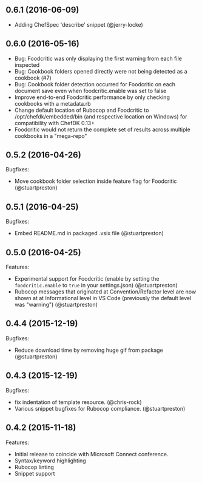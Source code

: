 ## 0.6.1 (2016-06-09)
 - Adding ChefSpec 'describe' snippet (@jerry-locke)

## 0.6.0 (2016-05-16)
 - Bug: Foodcritic was only displaying the first warning from each file inspected
 - Bug: Cookbook folders opened directly were not being detected as a cookbook (#7)
 - Bug: Cookbook folder detection occurred for Foodcritic on each document save even when foodcritic.enable was set to false
 - Improve end-to-end Foodcritic performance by only checking cookbooks with a metadata.rb
 - Change default location of Rubocop and Foodcritic to /opt/chefdk/embedded/bin (and respective location on Windows) for compatibility with ChefDK 0.13+ 
 - Foodcritic would not return the complete set of results across multiple cookbooks in a "mega-repo"

## 0.5.2 (2016-04-26)

Bugfixes:
 - Move cookbook folder selection inside feature flag for Foodcritic (@stuartpreston)

## 0.5.1 (2016-04-25)

Bugfixes:
 - Embed README.md in packaged .vsix file (@stuartpreston)

## 0.5.0 (2016-04-25)

Features: 
 - Experimental support for Foodcritic (enable by setting the ```foodcritic.enable``` to ```true``` in your settings.json) (@stuartpreston)
 - Rubocop messages that originated at Convention/Refactor level are now shown at at Informational level in VS Code (previously the default level was "warning") (@stuartpreston)

## 0.4.4 (2015-12-19)

Bugfixes:
 - Reduce download time by removing huge gif from package (@stuartpreston)

## 0.4.3 (2015-12-19)

Bugfixes:
 - fix indentation of template resource. (@chris-rock)
 - Various snippet bugfixes for Rubocop compliance. (@stuartpreston)

## 0.4.2 (2015-11-18)

Features:
 - Initial release to coincide with Microsoft Connect conference.
 - Syntax/keyword highlighting
 - Rubocop linting
 - Snippet support 
 